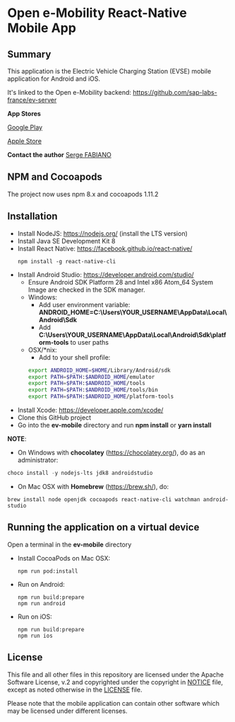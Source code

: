# Open e-Mobility React-Native Mobile App

## Summary

This application is the Electric Vehicle Charging Station (EVSE) mobile application for Android and iOS.

It's linked to the Open e-Mobility backend: https://github.com/sap-labs-france/ev-server

**App Stores**

<a href="https://play.google.com/store/apps/details?id=com.emobility" target="_blank">Google Play</a>

<a href="https://apps.apple.com/us/app/e-mobility/id1443813480?ls=1" target="_blank">Apple Store</a>

**Contact the author** <a href="https://www.linkedin.com/in/serge-fabiano-a420a218/" target="_blank">Serge FABIANO</a>

## NPM and Cocoapods

The project now uses npm 8.x and cocoapods 1.11.2

## Installation

* Install NodeJS: https://nodejs.org/ (install the LTS version)
* Install Java SE Development Kit 8
* Install React Native: https://facebook.github.io/react-native/
  ```
  npm install -g react-native-cli
  ```
* Install Android Studio: https://developer.android.com/studio/
  * Ensure Android SDK Platform 28 and Intel x86 Atom_64 System Image are checked in the SDK manager.
  * Windows:
    * Add user environment variable:
      **ANDROID_HOME=C:\Users\YOUR_USERNAME\AppData\Local\Android\Sdk**
    * Add **C:\Users\YOUR_USERNAME\AppData\Local\Android\Sdk\platform-tools** to user paths
  * OSX/*nix:
    * Add to your shell profile:
    ```bash
    export ANDROID_HOME=$HOME/Library/Android/sdk
    export PATH=$PATH:$ANDROID_HOME/emulator
    export PATH=$PATH:$ANDROID_HOME/tools
    export PATH=$PATH:$ANDROID_HOME/tools/bin
    export PATH=$PATH:$ANDROID_HOME/platform-tools
    ```
* Install Xcode: https://developer.apple.com/xcode/
* Clone this GitHub project
* Go into the **ev-mobile** directory and run **npm install** or **yarn install**

**NOTE**:

* On Windows with **chocolatey** (https://chocolatey.org/), do as an administrator:

```powershell
choco install -y nodejs-lts jdk8 androidstudio
```

* On Mac OSX with **Homebrew** (https://brew.sh/), do:

```shell
brew install node openjdk cocoapods react-native-cli watchman android-studio
```

## Running the application on a virtual device

Open a terminal in the **ev-mobile** directory

* Install CocoaPods on Mac OSX:

  ```shell
  npm run pod:install
  ```

* Run on Android:

  ```shell
  npm run build:prepare
  npm run android
  ```

* Run on iOS:

  ```shell
  npm run build:prepare
  npm run ios
  ```

## License

This file and all other files in this repository are licensed under the Apache Software License, v.2 and copyrighted under the copyright in [NOTICE](NOTICE) file, except as noted otherwise in the [LICENSE](LICENSE) file.

Please note that the mobile application can contain other software which may be licensed under different licenses.
